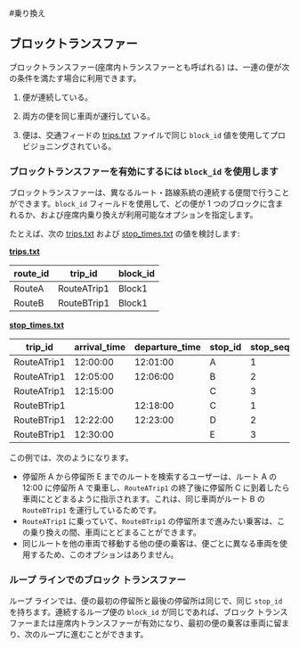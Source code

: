 #乗り換え

## ブロックトランスファー

ブロックトランスファー(座席内トランスファーとも呼ばれる) は、一連の便が次の条件を満たす場合に利用できます。

1. 便が連続している。

2. 両方の便を同じ車両が運行している。

3. 便は、交通フィードの [trips.txt](../../reference/#tripstxt) ファイルで同じ `block_id` 値を使用してプロビジョニングされている。

### ブロックトランスファーを有効にするには `block_id` を使用します 

ブロックトランスファーは、異なるルート・路線系統の連続する便間で行うことができます。`block_id` フィールドを使用して、どの便が 1 つのブロックに含まれるか、および座席内乗り換えが利用可能なオプションを指定します。

たとえば、次の [trips.txt](../../reference/#tripstxt) および [stop_times.txt](../../reference/#stop_timestxt) の値を検討します:

[**trips.txt**](../../reference/#tripstxt)

| route_id | trip_id     | block_id  |
|----------|-------------|---|
| RouteA   | RouteATrip1 |  Block1 |
| RouteB   | RouteBTrip1 |  Block1 |

[**stop_times.txt**](../../reference/#stop_timestxt)

| trip_id | arrival_time     | departure_time | stop_id | stop_sequence |
|----------|-------------|---|----|-----|
| RouteATrip1  | 12:00:00|  12:01:00 | A | 1 |
| RouteATrip1  | 12:05:00|  12:06:00 | B | 2 | 
| RouteATrip1 | 12:15:00 | | C | 3|
| RouteBTrip1 | | 12:18:00 | C | 1 |
| RouteBTrip1 |12:22:00 | 12:23:00 | D | 2 |
| RouteBTrip1 |12:30:00 |  | E | 3 | 

この例では、次のようになります。

- 停留所 A から停留所 E までのルートを検索するユーザーは、ルート A の 12:00 に停留所 A で乗車し、`RouteATrip1` の終了後に停留所 C に到着したら車両にとどまるように指示されます。これは、同じ車両がルート B の `RouteBTrip1` を運行しているためです。
- `RouteATrip1` に乗っていて、`RouteBTrip1` の停留所まで進みたい乗客は、この乗り換えの間、車両にとどまることができます。
- 同じルートを他の車両で移動する他の便の乗客は、便ごとに異なる車両を使用するため、このオプションはありません。

### ループ ラインでのブロック トランスファー

ループ ラインでは、便の最初の停留所と最後の停留所は同じで、同じ `stop_id` を持ちます。連続するループ便の `block_id` が同じであれば、ブロック トランスファーまたは座席内トランスファーが有効になり、最初の便の乗客は車両に留まり、次のループに進むことができます。